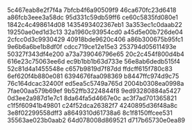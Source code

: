 5c467eab8e2f7f4a
7bfcb4f6a90509f9
46ca670fc23d6418
a86fcb3eee3a58dc
95d331c59db59ff6
ce60c5835fd080e1
1842c4c498614d08
1435493402367eb1
3a353ec1c0daab22
19250ae0ed1d3c13
32a1960c93954cd0
a45d5e00b726de04
2cfcc0d3c9930429
40918bde9620c406
a86b300675b95fc1
9e6b6a6be1b8df0f
cdcc719ce12e15e3
253794d05611493e
50327f343df4e200
a73a739046796e65
20c2c454f800d4b4
616e23c75063ee6d
ec9b1bb1b63d733e
56e8ab6dedb515f4
52c81d4a1455548e
c657b9819d7f87dd
ffdcff615f780c83
6ef620f4b880e081
6394676faa098369
b8447ffc974d9c75
76c164dcac32400f
ed5ea5c5749a765d
2004b0308ea0998a
7fae00aa579b69ef
9b52ffb3224844f8
9ed93280884a5427
0d3ee2a987d1e7c1
8da64fa5d4667e0c
ac3f7ad701365821
c1f5f60941b49801
c24f52dca26382f7
4240895d36f48a8c
3e8f02299558dff3
a8649310d61738a6
8c1f8150ffcee531
35563ae023b0aab2
64d078008d869521
d717b65730e0ea89
